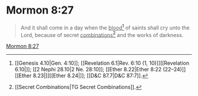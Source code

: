 # Mormon 8:27

> And it shall come in a day when the <u>blood</u>[^a] of saints shall cry unto the Lord, because of secret <u>combinations</u>[^b] and the works of darkness.

[Mormon 8:27](https://www.churchofjesuschrist.org/study/scriptures/bofm/morm/8?lang=eng&id=p27#p27)


[^a]: [[Genesis 4.10|Gen. 4:10]]; [[Revelation 6.1|Rev. 6:10 (1, 10)]][[Revelation 6.10|]]; [[2 Nephi 28.10|2 Ne. 28:10]]; [[Ether 8.22|Ether 8:22 (22–24)]][[Ether 8.23|]][[Ether 8.24|]]; [[D&C 87.7|D&C 87:7]].  
[^b]: [[Secret Combinations|TG Secret Combinations]].  
